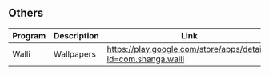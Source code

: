 ## Others

| Program | Description | Link | Plugins | Comment |
| --- | --- | --- | --- | --- |
| Walli | Wallpapers | https://play.google.com/store/apps/details?id=com.shanga.walli |

